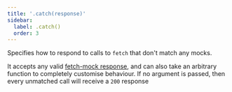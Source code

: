 ```yaml
---
title: '.catch(response)'
sidebar:
  label: .catch()
  order: 3
---
```


Specifies how to respond to calls to `fetch` that don't match any mocks.

It accepts any valid [fetch-mock response](#api-mockingmock_response), and can also take an arbitrary function to completely customise behaviour. If no argument is passed, then every unmatched call will receive a `200` response
